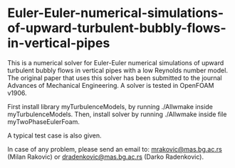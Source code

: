 # Euler-Euler-numerical-simulations-of-upward-turbulent-bubbly-flows-in-vertical-pipes

This is a numerical solver for Euler-Euler numerical simulations of upward turbulent bubbly flows in vertical pipes with a low Reynolds number model. The original paper that uses this solver has been submitted to the journal Advances of Mechanical Engineering. A solver is tested in OpenFOAM v1906. 

First install library myTurbulenceModels, by running ./Allwmake inside myTurbulenceModels. Then, install solver by running ./Allwmake inside file myTwoPhaseEulerFoam.

A typical test case is also given.

In case of any problem, please send an email to: mrakovic@mas.bg.ac.rs (Milan Rakovic) or dradenkovic@mas.bg.ac.rs (Darko Radenkovic).
